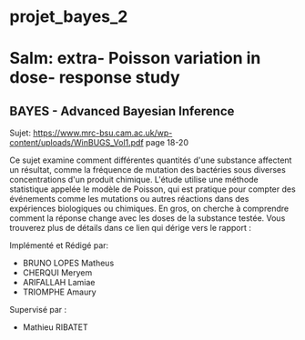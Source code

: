 # projet_bayes_2
# Salm: extra- Poisson variation in dose- response study
## BAYES - Advanced Bayesian Inference

Sujet: https://www.mrc-bsu.cam.ac.uk/wp-content/uploads/WinBUGS_Vol1.pdf page 18-20

Ce sujet examine comment différentes quantités d'une substance affectent un résultat, comme la fréquence de mutation des bactéries sous diverses concentrations d'un produit chimique. L'étude utilise une méthode statistique appelée le modèle de Poisson, qui est pratique pour compter des événements comme les mutations ou autres réactions dans des expériences biologiques ou chimiques. En gros, on cherche à comprendre comment la réponse change avec les doses de la substance testée. Vous trouverez plus de détails dans ce lien qui dérige vers le rapport :

Implémenté et Rédigé par:
- BRUNO LOPES Matheus
- CHERQUI Meryem
- ARIFALLAH Lamiae
- TRIOMPHE Amaury

Supervisé par :
  - Mathieu RIBATET	
